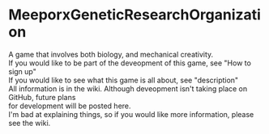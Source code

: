 # MeeporxGeneticResearchOrganization
A game that involves both biology, and mechanical creativity.  
If you would like to be part of the deveopment of this game, see "How to sign up"  
If you would like to see what this game is all about, see "description"  
All information is in the wiki. Although deveopment isn't taking place on GitHub, future plans  
for development will be posted here.  
I'm bad at explaining things, so if you would like more information, please see the wiki.  
